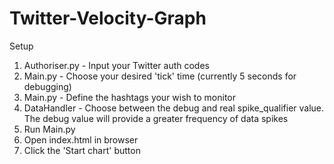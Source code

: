 # Twitter-Velocity-Graph


Setup

1. Authoriser.py - Input your Twitter auth codes
2. Main.py - Choose your desired 'tick' time (currently 5 seconds for debugging)
3. Main.py - Define the hashtags your wish to monitor
4. DataHandler - Choose between the debug and real spike_qualifier value. The debug value will provide a greater frequency of data spikes
5. Run Main.py
6. Open index.html in browser
7. Click the 'Start chart' button